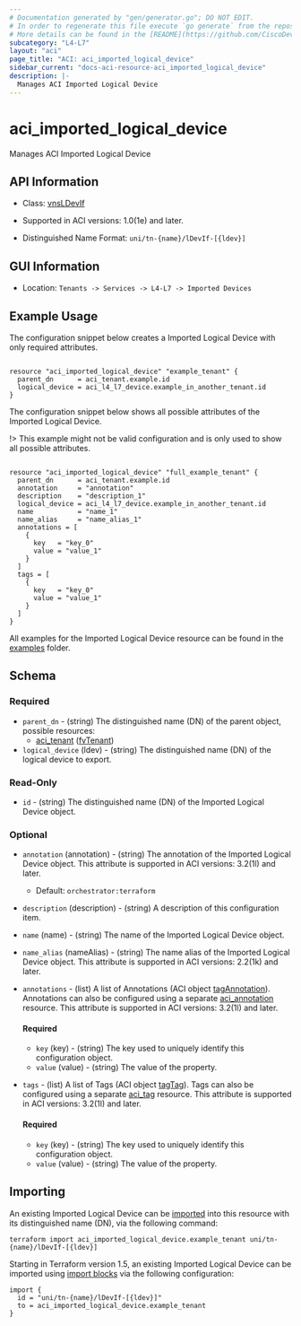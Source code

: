 ```yaml
---
# Documentation generated by "gen/generator.go"; DO NOT EDIT.
# In order to regenerate this file execute `go generate` from the repository root.
# More details can be found in the [README](https://github.com/CiscoDevNet/terraform-provider-aci/blob/master/README.md).
subcategory: "L4-L7"
layout: "aci"
page_title: "ACI: aci_imported_logical_device"
sidebar_current: "docs-aci-resource-aci_imported_logical_device"
description: |-
  Manages ACI Imported Logical Device
---
```


# aci_imported_logical_device #

Manages ACI Imported Logical Device



## API Information ##

* Class: [vnsLDevIf](https://pubhub.devnetcloud.com/media/model-doc-latest/docs/app/index.html#/objects/vnsLDevIf/overview)

* Supported in ACI versions: 1.0(1e) and later.

* Distinguished Name Format: `uni/tn-{name}/lDevIf-[{ldev}]`

## GUI Information ##

* Location: `Tenants -> Services -> L4-L7 -> Imported Devices`

## Example Usage ##

The configuration snippet below creates a Imported Logical Device with only required attributes.

```hcl

resource "aci_imported_logical_device" "example_tenant" {
  parent_dn      = aci_tenant.example.id
  logical_device = aci_l4_l7_device.example_in_another_tenant.id
}

```
The configuration snippet below shows all possible attributes of the Imported Logical Device.

!> This example might not be valid configuration and is only used to show all possible attributes.

```hcl

resource "aci_imported_logical_device" "full_example_tenant" {
  parent_dn      = aci_tenant.example.id
  annotation     = "annotation"
  description    = "description_1"
  logical_device = aci_l4_l7_device.example_in_another_tenant.id
  name           = "name_1"
  name_alias     = "name_alias_1"
  annotations = [
    {
      key   = "key_0"
      value = "value_1"
    }
  ]
  tags = [
    {
      key   = "key_0"
      value = "value_1"
    }
  ]
}

```

All examples for the Imported Logical Device resource can be found in the [examples](https://github.com/CiscoDevNet/terraform-provider-aci/tree/master/examples/resources/aci_imported_logical_device) folder.

## Schema ##

### Required ###

* `parent_dn` - (string) The distinguished name (DN) of the parent object, possible resources:
  - [aci_tenant](https://registry.terraform.io/providers/CiscoDevNet/aci/latest/docs/resources/tenant) ([fvTenant](https://pubhub.devnetcloud.com/media/model-doc-latest/docs/app/index.html#/objects/fvTenant/overview))
* `logical_device` (ldev) - (string) The distinguished name (DN) of the logical device to export.

### Read-Only ###

* `id` - (string) The distinguished name (DN) of the Imported Logical Device object.

### Optional ###

* `annotation` (annotation) - (string) The annotation of the Imported Logical Device object. This attribute is supported in ACI versions: 3.2(1l) and later.
  - Default: `orchestrator:terraform`
* `description` (description) - (string) A description of this configuration item.
* `name` (name) - (string) The name of the Imported Logical Device object.
* `name_alias` (nameAlias) - (string) The name alias of the Imported Logical Device object. This attribute is supported in ACI versions: 2.2(1k) and later.
* `annotations` - (list) A list of Annotations (ACI object [tagAnnotation](https://pubhub.devnetcloud.com/media/model-doc-latest/docs/app/index.html#/objects/tagAnnotation/overview)). Annotations can also be configured using a separate [aci_annotation](https://registry.terraform.io/providers/CiscoDevNet/aci/latest/docs/resources/annotation) resource. This attribute is supported in ACI versions: 3.2(1l) and later.
  #### Required ####
  
    * `key` (key) - (string) The key used to uniquely identify this configuration object.
    * `value` (value) - (string) The value of the property.
* `tags` - (list) A list of Tags (ACI object [tagTag](https://pubhub.devnetcloud.com/media/model-doc-latest/docs/app/index.html#/objects/tagTag/overview)). Tags can also be configured using a separate [aci_tag](https://registry.terraform.io/providers/CiscoDevNet/aci/latest/docs/resources/tag) resource. This attribute is supported in ACI versions: 3.2(1l) and later.
  #### Required ####
  
    * `key` (key) - (string) The key used to uniquely identify this configuration object.
    * `value` (value) - (string) The value of the property.

## Importing

An existing Imported Logical Device can be [imported](https://www.terraform.io/docs/import/index.html) into this resource with its distinguished name (DN), via the following command:

```
terraform import aci_imported_logical_device.example_tenant uni/tn-{name}/lDevIf-[{ldev}]
```

Starting in Terraform version 1.5, an existing Imported Logical Device can be imported
using [import blocks](https://developer.hashicorp.com/terraform/language/import) via the following configuration:

```
import {
  id = "uni/tn-{name}/lDevIf-[{ldev}]"
  to = aci_imported_logical_device.example_tenant
}
```
